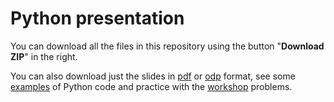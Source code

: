 Python presentation
===

You can download all the files in this repository using the button "**Download ZIP**" in the right.

You can also download just the slides in [pdf](https://github.com/VolosHack/Python-presentation/blob/develop/Python%20presentation.pdf?raw=true) or [odp](https://github.com/VolosHack/Python-presentation/blob/develop/Python%20presentation.odp?raw=true) format, see some [examples](examples) of Python code and practice with the [workshop](workshop) problems.

